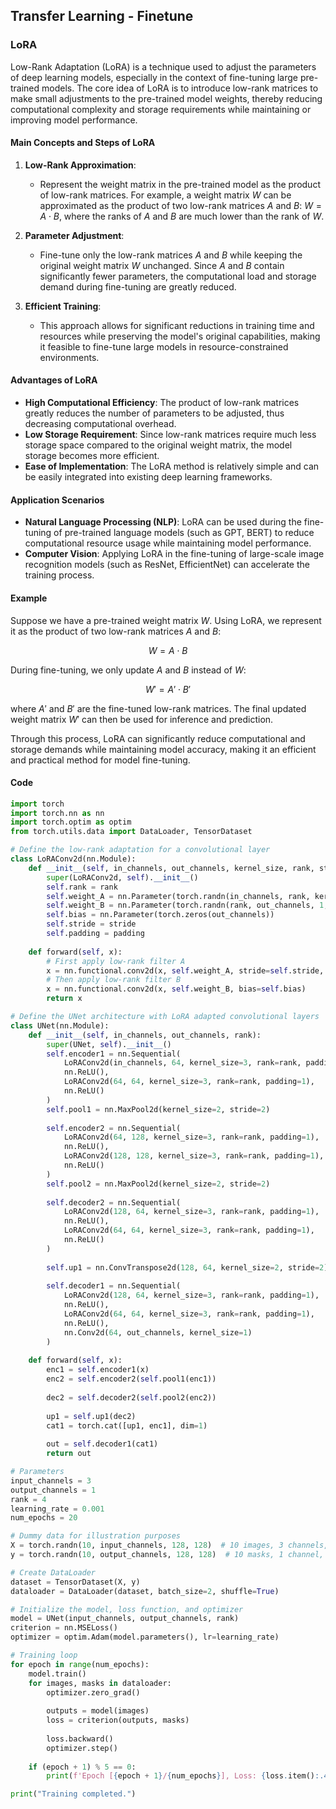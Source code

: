 

## Transfer Learning - Finetune

### LoRA

Low-Rank Adaptation (LoRA) is a technique used to adjust the parameters of deep learning models, especially in the context of fine-tuning large pre-trained models. The core idea of LoRA is to introduce low-rank matrices to make small adjustments to the pre-trained model weights, thereby reducing computational complexity and storage requirements while maintaining or improving model performance.

#### Main Concepts and Steps of LoRA

1. **Low-Rank Approximation**:
   - Represent the weight matrix in the pre-trained model as the product of low-rank matrices. For example, a weight matrix $W$ can be approximated as the product of two low-rank matrices $A$ and $B$: $W = A \cdot B$, where the ranks of $A$ and $B$ are much lower than the rank of $W$.

2. **Parameter Adjustment**:
   - Fine-tune only the low-rank matrices $A$ and $B$ while keeping the original weight matrix $W$ unchanged. Since $A$ and $B$ contain significantly fewer parameters, the computational load and storage demand during fine-tuning are greatly reduced.

3. **Efficient Training**:
   - This approach allows for significant reductions in training time and resources while preserving the model's original capabilities, making it feasible to fine-tune large models in resource-constrained environments.

#### Advantages of LoRA

- **High Computational Efficiency**: The product of low-rank matrices greatly reduces the number of parameters to be adjusted, thus decreasing computational overhead.
- **Low Storage Requirement**: Since low-rank matrices require much less storage space compared to the original weight matrix, the model storage becomes more efficient.
- **Ease of Implementation**: The LoRA method is relatively simple and can be easily integrated into existing deep learning frameworks.

#### Application Scenarios

- **Natural Language Processing (NLP)**: LoRA can be used during the fine-tuning of pre-trained language models (such as GPT, BERT) to reduce computational resource usage while maintaining model performance.
- **Computer Vision**: Applying LoRA in the fine-tuning of large-scale image recognition models (such as ResNet, EfficientNet) can accelerate the training process.

#### Example

Suppose we have a pre-trained weight matrix $W$. Using LoRA, we represent it as the product of two low-rank matrices $A$ and $B$:

$$ W = A \cdot B $$

During fine-tuning, we only update $A$ and $B$ instead of $W$:

$$ W' = A' \cdot B' $$

where $A'$ and $B'$ are the fine-tuned low-rank matrices. The final updated weight matrix $W'$ can then be used for inference and prediction.

Through this process, LoRA can significantly reduce computational and storage demands while maintaining model accuracy, making it an efficient and practical method for model fine-tuning.

#### Code

```python
import torch
import torch.nn as nn
import torch.optim as optim
from torch.utils.data import DataLoader, TensorDataset

# Define the low-rank adaptation for a convolutional layer
class LoRAConv2d(nn.Module):
    def __init__(self, in_channels, out_channels, kernel_size, rank, stride=1, padding=0):
        super(LoRAConv2d, self).__init__()
        self.rank = rank
        self.weight_A = nn.Parameter(torch.randn(in_channels, rank, kernel_size, kernel_size))
        self.weight_B = nn.Parameter(torch.randn(rank, out_channels, 1, 1))
        self.bias = nn.Parameter(torch.zeros(out_channels))
        self.stride = stride
        self.padding = padding
        
    def forward(self, x):
        # First apply low-rank filter A
        x = nn.functional.conv2d(x, self.weight_A, stride=self.stride, padding=self.padding)
        # Then apply low-rank filter B
        x = nn.functional.conv2d(x, self.weight_B, bias=self.bias)
        return x

# Define the UNet architecture with LoRA adapted convolutional layers
class UNet(nn.Module):
    def __init__(self, in_channels, out_channels, rank):
        super(UNet, self).__init__()
        self.encoder1 = nn.Sequential(
            LoRAConv2d(in_channels, 64, kernel_size=3, rank=rank, padding=1),
            nn.ReLU(),
            LoRAConv2d(64, 64, kernel_size=3, rank=rank, padding=1),
            nn.ReLU()
        )
        self.pool1 = nn.MaxPool2d(kernel_size=2, stride=2)
        
        self.encoder2 = nn.Sequential(
            LoRAConv2d(64, 128, kernel_size=3, rank=rank, padding=1),
            nn.ReLU(),
            LoRAConv2d(128, 128, kernel_size=3, rank=rank, padding=1),
            nn.ReLU()
        )
        self.pool2 = nn.MaxPool2d(kernel_size=2, stride=2)
        
        self.decoder2 = nn.Sequential(
            LoRAConv2d(128, 64, kernel_size=3, rank=rank, padding=1),
            nn.ReLU(),
            LoRAConv2d(64, 64, kernel_size=3, rank=rank, padding=1),
            nn.ReLU()
        )
        
        self.up1 = nn.ConvTranspose2d(128, 64, kernel_size=2, stride=2)
        
        self.decoder1 = nn.Sequential(
            LoRAConv2d(128, 64, kernel_size=3, rank=rank, padding=1),
            nn.ReLU(),
            LoRAConv2d(64, 64, kernel_size=3, rank=rank, padding=1),
            nn.ReLU(),
            nn.Conv2d(64, out_channels, kernel_size=1)
        )
        
    def forward(self, x):
        enc1 = self.encoder1(x)
        enc2 = self.encoder2(self.pool1(enc1))
        
        dec2 = self.decoder2(self.pool2(enc2))
        
        up1 = self.up1(dec2)
        cat1 = torch.cat([up1, enc1], dim=1)
        
        out = self.decoder1(cat1)
        return out

# Parameters
input_channels = 3
output_channels = 1
rank = 4
learning_rate = 0.001
num_epochs = 20

# Dummy data for illustration purposes
X = torch.randn(10, input_channels, 128, 128)  # 10 images, 3 channels, 128x128 resolution
y = torch.randn(10, output_channels, 128, 128)  # 10 masks, 1 channel, 128x128 resolution

# Create DataLoader
dataset = TensorDataset(X, y)
dataloader = DataLoader(dataset, batch_size=2, shuffle=True)

# Initialize the model, loss function, and optimizer
model = UNet(input_channels, output_channels, rank)
criterion = nn.MSELoss()
optimizer = optim.Adam(model.parameters(), lr=learning_rate)

# Training loop
for epoch in range(num_epochs):
    model.train()
    for images, masks in dataloader:
        optimizer.zero_grad()
        
        outputs = model(images)
        loss = criterion(outputs, masks)
        
        loss.backward()
        optimizer.step()
    
    if (epoch + 1) % 5 == 0:
        print(f'Epoch [{epoch + 1}/{num_epochs}], Loss: {loss.item():.4f}')

print("Training completed.")
```

